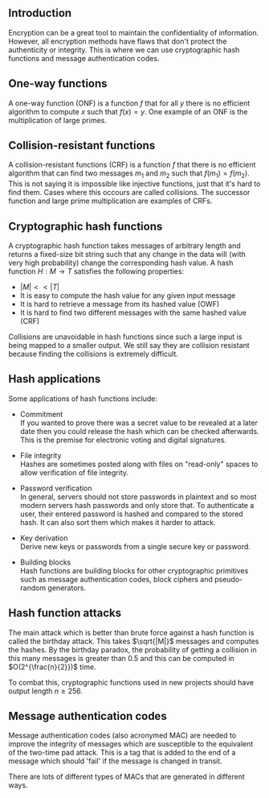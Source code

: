 ## Introduction

Encryption can be a great tool to maintain the confidentiality of information. However, all encryption methods have flaws that don't protect the authenticity or integrity. This is where we can use cryptographic hash functions and message authentication codes.

## One-way functions

A one-way function (ONF) is a function $f$ that for all $y$ there is no efficient algorithm to compute $x$ such that $f(x) = y$. One example of an ONF is the multiplication of large primes.

## Collision-resistant functions

A collision-resistant functions (CRF) is a function $f$ that there is no efficient algorithm that can find two messages $m_1$ and $m_2$ such that $f(m_1) = f(m_2)$. This is not saying it is impossible like injective functions, just that it's hard to find them. Cases where this occours are called collisions. The successor function and large prime multiplication are examples of CRFs.

## Cryptographic hash functions

A cryptographic hash function takes messages of arbitrary length and returns a fixed-size bit string such that any change in the data will (with very high probability) change the corresponding hash value. A hash function $H: M \to T$ satisfies the following properties:

- $|M| << |T|$
- It is easy to compute the hash value for any given input message
- It is hard to retrieve a message from its hashed value (OWF)
- It is hard to find two different messages with the same hashed value (CRF)

Collisions are unavoidable in hash functions since such a large input is being mapped to a smaller output. We still say they are collision resistant because finding the collisions is extremely difficult.

## Hash applications

Some applications of hash functions include:

- Commitment  
  If you wanted to prove there was a secret value to be revealed at a later date then you could release the hash which can be checked afterwards. This is the premise for electronic voting and digital signatures.

- File integrity  
  Hashes are sometimes posted along with files on "read-only" spaces to allow verification of file integrity.

- Password verification  
  In general, servers should not store passwords in plaintext and so most modern servers hash passwords and only store that. To authenticate a user, their entered password is hashed and compared to the stored hash. It can also sort them which makes it harder to attack.

- Key derivation  
  Derive new keys or passwords from a single secure key or password.

- Building blocks  
  Hash functions are building blocks for other cryptographic primitives such as message authentication codes, block ciphers and pseudo-random generators.

## Hash function attacks

The main attack which is better than brute force against a hash function is called the birthday attack. This takes $\sqrt{|M|}$ messages and computes the hashes. By the birthday paradox, the probability of getting a collision in this many messages is greater than $0.5$ and this can be computed in $O(2^{\frac{n}{2}})$ time.

To combat this, cryptographic functions used in new projects should have output length $n \ge 256$.

<!-- ## Hash construction -->

## Message authentication codes

Message authentication codes (also acronymed MAC) are needed to improve the integrity of messages which are susceptible to the equivalent of the two-time pad attack. This is a tag that is added to the end of a message which should 'fail' if the message is changed in transit.

There are lots of different types of MACs that are generated in different ways.
